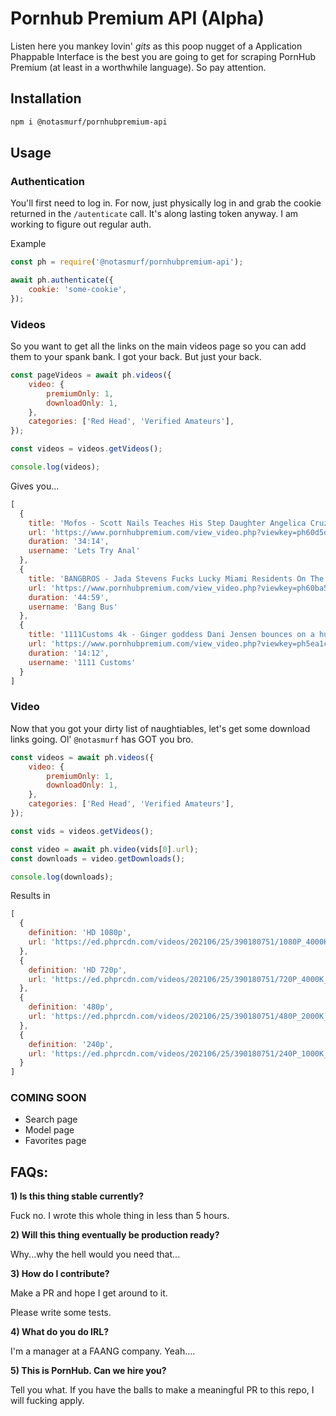 # Pornhub Premium API (Alpha)
Listen here you mankey lovin' _gits_ as this poop nugget of a Application Phappable Interface is the best you are going to get for scraping PornHub Premium (at least in a worthwhile language). So pay attention.

## Installation
```bash
npm i @notasmurf/pornhubpremium-api
```

## Usage

### Authentication
You'll first need to log in. For now, just physically log in and grab the cookie returned in the `/autenticate` call. It's along lasting token anyway. I am working to figure out regular auth.

Example
```js
const ph = require('@notasmurf/pornhubpremium-api');

await ph.authenticate({
    cookie: 'some-cookie',
});
```

### Videos
So you want to get all the links on the main videos page so you can add them to your spank bank. I got your back. But just your back.
```js
const pageVideos = await ph.videos({
    video: {
        premiumOnly: 1,
        downloadOnly: 1,
    },
    categories: ['Red Head', 'Verified Amateurs'],
});

const videos = videos.getVideos();

console.log(videos);
```

Gives you...
```js
[
  {
    title: 'Mofos - Scott Nails Teaches His Step Daughter Angelica Cruz How To Bend Over For Ass Fucking',
    url: 'https://www.pornhubpremium.com/view_video.php?viewkey=ph60d5d5a7a55fb',
    duration: '34:14',
    username: 'Lets Try Anal'
  },
  {
    title: 'BANGBROS - Jada Stevens Fucks Lucky Miami Residents On The Reverse Bang Bus',
    url: 'https://www.pornhubpremium.com/view_video.php?viewkey=ph60ba5b533d50d',
    duration: '44:59',
    username: 'Bang Bus'
  },
  {
    title: '1111Customs 4k - Ginger goddess Dani Jensen bounces on a huge dong',
    url: 'https://www.pornhubpremium.com/view_video.php?viewkey=ph5ea1c3116fe93',
    duration: '14:12',
    username: '1111 Customs'
  }
]
```

### Video
Now that you got your dirty list of naughtiables, let's get some download links going. Ol' `@notasmurf` has GOT you bro.
```js
const videos = await ph.videos({
    video: {
        premiumOnly: 1,
        downloadOnly: 1,
    },
    categories: ['Red Head', 'Verified Amateurs'],
});

const vids = videos.getVideos();

const video = await ph.video(vids[0].url);
const downloads = video.getDownloads();

console.log(downloads);
```

Results in
```js
[
  {
    definition: 'HD 1080p',
    url: 'https://ed.phprcdn.com/videos/202106/25/390180751/1080P_4000K_390180751.mp4?validfrom=1625441105&validto=1625448305&rate=50000k&burst=50000k&ip=71.241.248.52&ipa=71.241.248.52&hash=Z5O1%2B%2FQdGD4cvb5Ll3PByRg04bc%3D'
  },
  {
    definition: 'HD 720p',
    url: 'https://ed.phprcdn.com/videos/202106/25/390180751/720P_4000K_390180751.mp4?validfrom=1625441105&validto=1625448305&rate=50000k&burst=50000k&ip=71.241.248.52&ipa=71.241.248.52&hash=jgI0ebrQHjSuVdr96ws5aFxeYVo%3D'
  },
  {
    definition: '480p',
    url: 'https://ed.phprcdn.com/videos/202106/25/390180751/480P_2000K_390180751.mp4?validfrom=1625441105&validto=1625448305&rate=50000k&burst=50000k&ip=71.241.248.52&ipa=71.241.248.52&hash=SMM3cquIsMuoeldvpYp0D%2F6fuAA%3D'
  },
  {
    definition: '240p',
    url: 'https://ed.phprcdn.com/videos/202106/25/390180751/240P_1000K_390180751.mp4?validfrom=1625441105&validto=1625448305&rate=50000k&burst=50000k&ip=71.241.248.52&ipa=71.241.248.52&hash=3%2B3Ruyo%2F8kEZJRYcaSsUvg2qfhc%3D'
  }
]
```

### COMING SOON
* Search page
* Model page
* Favorites page

## FAQs:
**1) Is this thing stable currently?**

Fuck no. I wrote this whole thing in less than 5 hours.

**2) Will this thing eventually be production ready?**

Why...why the hell would you need that...

**3) How do I contribute?**

Make a PR and hope I get around to it. 

Please write some tests.

**4) What do you do IRL?**

I'm a manager at a FAANG company. Yeah....

**5) This is PornHub. Can we hire you?**

Tell you what. If you have the balls to make a meaningful PR to this repo, I will fucking apply.
